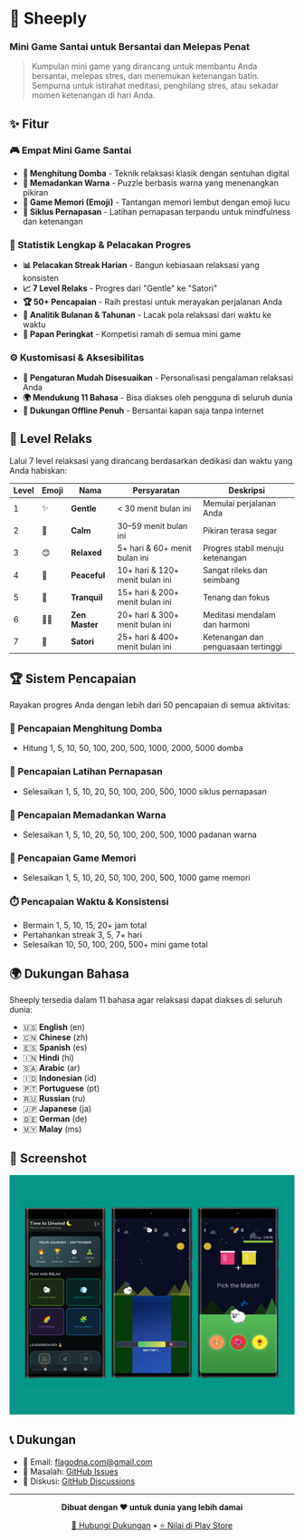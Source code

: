 # 🐑 Sheeply

### Mini Game Santai untuk Bersantai dan Melepas Penat

> Kumpulan mini game yang dirancang untuk membantu Anda bersantai, melepas stres, dan menemukan ketenangan batin. Sempurna untuk istirahat meditasi, penghilang stres, atau sekadar momen ketenangan di hari Anda.

## ✨ Fitur

### 🎮 Empat Mini Game Santai

- **🐑 Menghitung Domba** - Teknik relaksasi klasik dengan sentuhan digital
- **🌈 Memadankan Warna** - Puzzle berbasis warna yang menenangkan pikiran
- **🧩 Game Memori (Emoji)** - Tantangan memori lembut dengan emoji lucu
- **💨 Siklus Pernapasan** - Latihan pernapasan terpandu untuk mindfulness dan ketenangan

### 🎯 Statistik Lengkap & Pelacakan Progres

- **📊 Pelacakan Streak Harian** - Bangun kebiasaan relaksasi yang konsisten
- **📈 7 Level Relaks** - Progres dari "Gentle" ke "Satori"
- **🏆 50+ Pencapaian** - Raih prestasi untuk merayakan perjalanan Anda
- **📅 Analitik Bulanan & Tahunan** - Lacak pola relaksasi dari waktu ke waktu
- **🏅 Papan Peringkat** - Kompetisi ramah di semua mini game

### ⚙️ Kustomisasi & Aksesibilitas

- **🎨 Pengaturan Mudah Disesuaikan** - Personalisasi pengalaman relaksasi Anda
- **🌍 Mendukung 11 Bahasa** - Bisa diakses oleh pengguna di seluruh dunia
- **📱 Dukungan Offline Penuh** - Bersantai kapan saja tanpa internet

## 🌟 Level Relaks

Lalui 7 level relaksasi yang dirancang berdasarkan dedikasi dan waktu yang Anda habiskan:

| Level | Emoji | Nama           | Persyaratan                     | Deskripsi                           |
| ----- | ----- | -------------- | ------------------------------- | ----------------------------------- |
| 1     | ✨    | **Gentle**     | < 30 menit bulan ini            | Memulai perjalanan Anda             |
| 2     | 🍃    | **Calm**       | 30–59 menit bulan ini           | Pikiran terasa segar                |
| 3     | 😊    | **Relaxed**    | 5+ hari & 60+ menit bulan ini   | Progres stabil menuju ketenangan    |
| 4     | 🌸    | **Peaceful**   | 10+ hari & 120+ menit bulan ini | Sangat rileks dan seimbang          |
| 5     | 🌙    | **Tranquil**   | 15+ hari & 200+ menit bulan ini | Tenang dan fokus                    |
| 6     | 🧘‍♂️    | **Zen Master** | 20+ hari & 300+ menit bulan ini | Meditasi mendalam dan harmoni       |
| 7     | 🌟    | **Satori**     | 25+ hari & 400+ menit bulan ini | Ketenangan dan penguasaan tertinggi |

## 🏆 Sistem Pencapaian

Rayakan progres Anda dengan lebih dari 50 pencapaian di semua aktivitas:

### 🐑 Pencapaian Menghitung Domba

- Hitung 1, 5, 10, 50, 100, 200, 500, 1000, 2000, 5000 domba

### 💨 Pencapaian Latihan Pernapasan

- Selesaikan 1, 5, 10, 20, 50, 100, 200, 500, 1000 siklus pernapasan

### 🌈 Pencapaian Memadankan Warna

- Selesaikan 1, 5, 10, 20, 50, 100, 200, 500, 1000 padanan warna

### 🧩 Pencapaian Game Memori

- Selesaikan 1, 5, 10, 20, 50, 100, 200, 500, 1000 game memori

### ⏱️ Pencapaian Waktu & Konsistensi

- Bermain 1, 5, 10, 15, 20+ jam total
- Pertahankan streak 3, 5, 7+ hari
- Selesaikan 10, 50, 100, 200, 500+ mini game total

## 🌍 Dukungan Bahasa

Sheeply tersedia dalam 11 bahasa agar relaksasi dapat diakses di seluruh dunia:

- 🇺🇸 **English** (en)
- 🇨🇳 **Chinese** (zh)
- 🇪🇸 **Spanish** (es)
- 🇮🇳 **Hindi** (hi)
- 🇸🇦 **Arabic** (ar)
- 🇮🇩 **Indonesian** (id)
- 🇵🇹 **Portuguese** (pt)
- 🇷🇺 **Russian** (ru)
- 🇯🇵 **Japanese** (ja)
- 🇩🇪 **German** (de)
- 🇲🇾 **Malay** (ms)

## 📱 Screenshot

![Screenshots](../../screenshots/ss.png)

## 📞 Dukungan

- 📧 Email: flagodna.com@gmail.com
- 🐛 Masalah: [GitHub Issues](https://github.com/Flagodna-Developer/sheeply/issues)
- 💬 Diskusi: [GitHub Discussions](https://github.com/Flagodna-Developer/sheeply/discussions)

---

<div align="center">

**Dibuat dengan ❤️ untuk dunia yang lebih damai**

[📧 Hubungi Dukungan](mailto:flagodna.com@gmail.com) • [⭐ Nilai di Play Store](https://play.google.com/store/apps/details?id=com.flagodna.sheeply)

</div>
